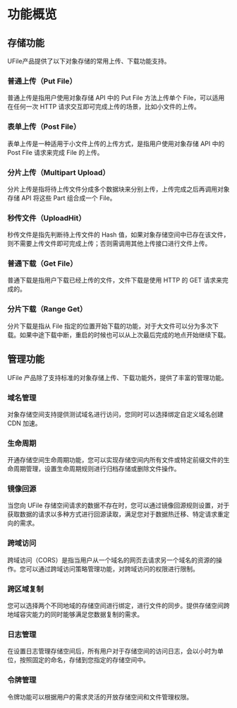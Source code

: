 

# 功能概览

## 存储功能

UFile产品提供了以下对象存储的常用上传、下载功能支持。

### 普通上传（Put File）

普通上传是指用户使用对象存储 API 中的 Put File 方法上传单个 File，可以适用在任何一次 HTTP 请求交互即可完成上传的场景，比如小文件的上传。

### 表单上传（Post File）

表单上传是一种适用于小文件上传的上传方式，是指用户使用对象存储 API 中的 Post File 请求来完成 File 的上传。

### 分片上传（Multipart Upload）

分片上传是指将待上传文件分成多个数据块来分别上传，上传完成之后再调用对象存储 API 将这些 Part 组合成一个 File。

### 秒传文件（UploadHit）

秒传文件是指先判断待上传文件的 Hash 值，如果对象存储空间中已存在该文件，则不需要上传文件即可完成上传；否则需调用其他上传接口进行文件上传。

### 普通下载（Get File）

普通下载是指用户下载已经上传的文件，文件下载是使用 HTTP 的 GET 请求来完成的。

### 分片下载（Range Get）

分片下载是指从 File 指定的位置开始下载的功能，对于大文件可以分为多次下载。如果中途下载中断，重启的时候也可以从上次最后完成的地点开始继续下载。

## 管理功能

UFile 产品除了支持标准的对象存储上传、下载功能外，提供了丰富的管理功能。

### 域名管理

对象存储空间支持提供测试域名进行访问，您同时可以选择绑定自定义域名创建 CDN 加速。

### 生命周期

开通存储空间生命周期功能，您可以实现存储空间内所有文件或特定前缀文件的生命周期管理，设置生命周期规则进行归档存储或删除文件操作。

### 镜像回源

当您向 UFile 存储空间请求的数据不存在时，您可以通过镜像回源规则设置，对于获取数据的请求以多种方式进行回源读取，满足您对于数据热迁移、特定请求重定向的需求。

### 跨域访问

跨域访问（CORS）是指当用户从一个域名的网页去请求另一个域名的资源的操作。您可以通过跨域访问策略管理功能，对跨域访问的权限进行限制。

### 跨区域复制

您可以选择两个不同地域的存储空间进行绑定，进行文件的同步。提供存储空间跨地域容灾能力的同时能够满足您数据复制的需求。

### 日志管理

在设置日志管理存储空间后，所有用户对于存储空间的访问日志，会以小时为单位，按照固定的命名，存储到您指定的存储空间中。

### 令牌管理

令牌功能可以根据用户的需求灵活的开放存储空间和文件管理权限。

